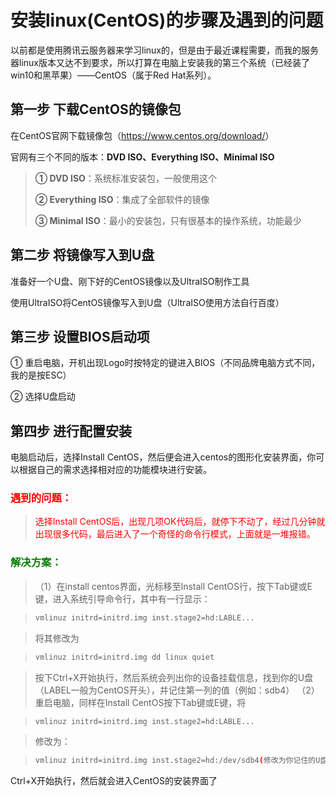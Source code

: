 # 安装linux(CentOS)的步骤及遇到的问题

<!-- more -->

以前都是使用腾讯云服务器来学习linux的，但是由于最近课程需要，而我的服务器linux版本又达不到要求，所以打算在电脑上安装我的第三个系统（已经装了win10和黑苹果）——CentOS（属于Red Hat系列）。

<h2>第一步 下载CentOS的镜像包</h2>

在CentOS官网下载镜像包（<a style="color: red;" href="https://www.centos.org/download/">https://www.centos.org/download/</a>）

官网有三个不同的版本：<b>DVD ISO、Everything ISO、Minimal ISO</b>

<blockquote><b>① DVD ISO</b>：系统标准安装包，一般使用这个<br>

<b>② Everything ISO</b>：集成了全部软件的镜像<br>

<b>③ Minimal ISO</b>：最小的安装包，只有很基本的操作系统，功能最少</blockquote>

<h2>第二步 将镜像写入到U盘</h2>

准备好一个U盘、刚下好的CentOS镜像以及UltraISO制作工具

使用UltraISO将CentOS镜像写入到U盘（UltraISO使用方法自行百度）

<h2>第三步 设置BIOS启动项</h2>

① 重启电脑，开机出现Logo时按特定的键进入BIOS（不同品牌电脑方式不同，我的是按ESC）<br>

② 选择U盘启动

<h2>第四步 进行配置安装</h2>

电脑启动后，选择Install CentOS，然后便会进入centos的图形化安装界面，你可以根据自己的需求选择相对应的功能模块进行安装。

<h3 style="color: red;">遇到的问题：</h3>

<blockquote style="color: red;">选择Install CentOS后，出现几项OK代码后，就停下不动了，经过几分钟就出现很多代码，最后进入了一个奇怪的命令行模式，上面就是一堆报错。</blockquote>

<h3 style="color:green;">解决方案：</h3>

> （1）在install centos界面，光标移至Install CentOS行，按下Tab键或E键，进入系统引导命令行，其中有一行显示：

> ```sh
> vmlinuz initrd=initrd.img inst.stage2=hd:LABLE...
> ```

> 将其修改为

> ```sh
> vmlinuz initrd=initrd.img dd linux quiet
> ```

> 按下Ctrl+X开始执行，然后系统会列出你的设备挂载信息，找到你的U盘（LABEL一般为CentOS开头），并记住第一列的值（例如：sdb4）
> （2）重启电脑，同样在Install CentOS按下Tab键或E键，将

> ```sh
> vmlinuz initrd=initrd.img inst.stage2=hd:LABLE...
> ```

> 修改为：

> ```sh
> vmlinuz initrd=initrd.img inst.stage2=hd:/dev/sdb4(修改为你记住的U盘第一列的信息) quiet
> ```

Ctrl+X开始执行，然后就会进入CentOS的安装界面了</blockquote>